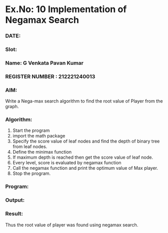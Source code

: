 # Ex.No: 10  Implementation of Negamax Search
### DATE:                           
### Slot:
### Name: G Venkata Pavan Kumar
### REGISTER NUMBER : 212221240013
### AIM: 
Write a Nega-max search algorithm to find the root value of Player from the  graph.
### Algorithm:
1. Start the program
2. import the math package
3. Specify the score value of leaf nodes and find the depth of binary tree from leaf nodes.
4. Define the minimax function
5. If maximum depth is reached then get the score value of leaf node.
6. Every level, score is evaluated by negamax function 
8. Call the negamax function  and print the optimum value of Max player.
9. Stop the program. 

### Program:











### Output:



### Result:
Thus the root value of player was found using negamax search.
